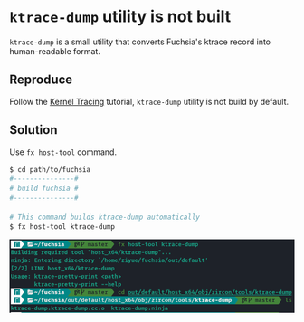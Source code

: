# `ktrace-dump` utility is not built

`ktrace-dump` is a small utility that converts Fuchsia's ktrace record into human-readable format.

## Reproduce

Follow the [Kernel Tracing](https://fuchsia.dev/fuchsia-src/development/tracing/advanced/recording-a-kernel-trace?hl=en) tutorial, `ktrace-dump` utility is not build by default.

## Solution

Use `fx host-tool` command.

```sh
$ cd path/to/fuchsia
#---------------#
# build fuchsia #
#---------------#

# This command builds ktrace-dump automatically
$ fx host-tool ktrace-dump
```

![solve-ktrace-dump](../img/solve-ktrace-dump.png)
